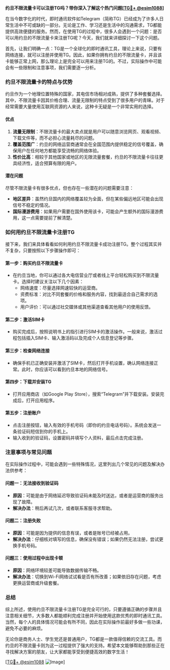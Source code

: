 **约旦不限流量卡可以注册TG吗？带你深入了解这个热门问题[[TG💪+ @esim1088](https://t.me/s/esim1088)]**

在当今数字化的时代，即时通讯软件如Telegram（简称TG）已经成为了许多人日常生活中不可或缺的一部分。无论是工作、学习还是生活中的沟通需求，TG都能提供高效便捷的服务。然而，在使用TG的过程中，很多人会遇到一个问题：是否可以用约旦的不限流量卡来注册TG呢？今天，我们就来详细探讨一下这个问题。

首先，让我们明确一点：TG是一个全球化的即时通讯工具，理论上来说，只要有网络连接，就可以注册并使用TG。因此，如果你拥有约旦的不限流量卡，并且该卡能够正常上网，那么理论上是完全可以用来注册TG的。不过，实际操作中可能会有一些限制和注意事项，我们需要逐一分析。

### **约旦不限流量卡的特点与优势**

约旦作为一个地理位置特殊的国家，其电信市场相对成熟，提供了多种套餐选择。其中，不限流量卡因其价格合理、流量无限制的特点受到了很多用户的青睐。对于经常需要大量使用互联网资源的人来说，这种卡无疑是一个非常实用的选择。

#### **优点**
1. **流量无限制**：不限流量卡的最大卖点就是用户可以随意浏览网页、观看视频、下载文件等，而不必担心流量耗尽的问题。
2. **覆盖范围广**：约旦的网络运营商通常会在全国范围内提供稳定的信号覆盖，确保用户在任何地方都能享受流畅的网络体验。
3. **性价比高**：相较于其他国家或地区的无限流量套餐，约旦的不限流量卡往往更具经济性，适合预算有限的用户。

#### **潜在问题**
尽管不限流量卡有很多优点，但也存在一些潜在的问题需要注意：
- **地区差异**：虽然约旦国内的网络覆盖较为全面，但在某些偏远地区可能会出现信号不稳定的情况。
- **国际漫游费用**：如果用户需要在国外使用该卡，可能会产生额外的国际漫游费用，这一点需要提前了解清楚。

### **如何用约旦不限流量卡注册TG**

接下来，我们来具体看看如何利用约旦不限流量卡成功注册TG。整个过程其实并不复杂，只要按照以下步骤操作即可：

#### **第一步：购买约旦不限流量卡**
- 在约旦当地，你可以通过各大电信营业厅或者线上平台轻松购买到不限流量卡。选择时建议关注以下几个因素：
  - 网络速度：尽量选择网速较快的运营商。
  - 资费标准：对比不同套餐的价格和服务内容，找到最适合自己需求的选项。
  - 用户评价：可以通过社交媒体或其他渠道查看其他用户的使用反馈。

#### **第二步：激活SIM卡**
- 购买完成后，按照说明书上的指引进行SIM卡的激活操作。一般来说，激活过程包括插入SIM卡、输入激活码以及完成个人信息登记等步骤。

#### **第三步：检查网络连接**
- 确保手机已正确安装并激活了SIM卡，然后打开手机设置，确认网络连接正常。此时，你应该可以看到约旦本地的网络信号。

#### **第四步：下载并安装TG**
- 打开应用商店（如Google Play Store），搜索“Telegram”并下载安装。安装完成后，打开应用程序。

#### **第五步：注册账户**
- 点击注册按钮，输入有效的手机号码（即你的约旦电话号码）。系统会发送一条验证码短信到你的手机上。
- 输入收到的验证码，设置密码并填写个人资料，最后点击完成注册。

### **注意事项与常见问题**

在实际操作过程中，可能会遇到一些特殊情况，这里列出几个常见的问题及解决办法供参考：

#### **问题一：无法接收到验证码**
- **原因**：可能是由于网络延迟导致验证码未能及时送达，或者是运营商的服务出现了故障。
- **解决办法**：稍后再试几次，或者联系客服寻求帮助。

#### **问题二：注册失败**
- **原因**：可能是因为提供的信息有误，或者是账号已经被占用。
- **解决办法**：仔细核对填写的信息，确保没有错误；如果仍然无法注册，尝试更换手机号码。

#### **问题三：使用过程中出现卡顿**
- **原因**：网络环境较差可能导致数据传输不畅。
- **解决办法**：切换到Wi-Fi网络试试看是否有所改善；如果依旧存在问题，考虑更换运营商或升级套餐。

### **总结**

综上所述，使用约旦不限流量卡注册TG是完全可行的，只要遵循正确的步骤并且注意相关细节，大多数人都能顺利完成注册并开始使用这款优秀的即时通讯工具。当然，每个人的具体情况可能会有所不同，因此在实际操作前最好多做一些功课，避免不必要的麻烦。

无论你是商务人士、学生党还是普通用户，TG都是一款值得信赖的交流工具。而约旦的不限流量卡则为这一过程提供了强大的支持。希望本文能够帮助到那些正在寻找解决方案的朋友，让大家都能享受到便捷高效的数字生活！

[[TG💪+ @esim1088](https://t.me/s/esim1088) ![Image](https://i.postimg.cc/4NQfJmqS/Snipaste-2025-05-13-00-14-12.png)]